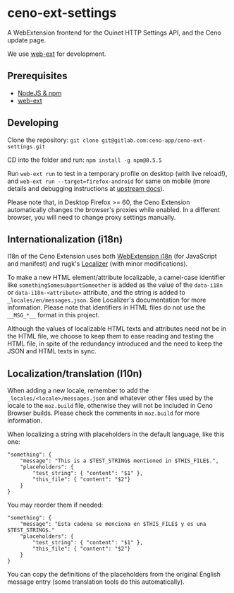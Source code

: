 # ceno-ext-settings

A WebExtension frontend for the Ouinet HTTP Settings API, and the Ceno update page.

We use [web-ext](https://developer.mozilla.org/en-US/docs/Mozilla/Add-ons/WebExtensions/Getting_started_with_web-ext) for development.

## Prerequisites
* [NodeJS & npm](https://docs.npmjs.com/downloading-and-installing-node-js-and-npm)
* [web-ext](https://extensionworkshop.com/documentation/develop/getting-started-with-web-ext/)

## Developing

Clone the repository:
``git clone git@gitlab.com:ceno-app/ceno-ext-settings.git``

CD into the folder and run:
``npm install -g npm@8.5.5``

Run `web-ext run` to test in a temporary profile on desktop (with live reload!), and `web-ext run --target=firefox-android` for same on mobile (more details and debugging instructions at [upstream docs](https://developer.mozilla.org/en-US/docs/Mozilla/Add-ons/WebExtensions/Getting_started_with_web-ext#Testing_in_Firefox_for_Android)).

Please note that, in Desktop Firefox >= 60, the Ceno Extension automatically changes the browser's proxies while enabled. In a different browser, you will need to change proxy settings manually.

## Internationalization (i18n)

I18n of the Ceno Extension uses both [WebExtension i18n][webext-i18n] (for JavaScript and manifest) and rugk's [Localizer][] (with minor modifications).

[webext-i18n]: https://developer.mozilla.org/en-US/docs/Mozilla/Add-ons/WebExtensions/Internationalization
[Localizer]: https://github.com/TinyWebEx/Localizer

To make a new HTML element/attribute localizable, a camel-case identifier like `somethingSomesubpartSomeother` is added as the value of the `data-i18n` or `data-i18n-<attribute>` attribute, and the string is added to `_locales/en/messages.json`. See Localizer's documentation for more information. Please note that identifiers in HTML files do not use the `__MSG_*__` format in this project.

Although the values of localizable HTML texts and attributes need not be in the HTML file, we choose to keep them to ease reading and testing the HTML file, in spite of the redundancy introduced and the need to keep the JSON and HTML texts in sync.

## Localization/translation (l10n)

When adding a new locale, remember to add the `_locales/<locale>/messages.json` and whatever other files used by the locale to the `moz.build` file, otherwise they will not be included in Ceno Browser builds. Please check the comments in `moz.build` for more information.

When localizing a string with placeholders in the default language, like this one:

    "something": {
        "message": "This is a $TEST_STRING$ mentioned in $THIS_FILE$.",
        "placeholders": {
            "test_string": { "content": "$1" },
            "this_file": { "content": "$2"}
        }
    }

You may reorder them if needed:

    "something": {
        "message": "Esta cadena se menciona en $THIS_FILE$ y es una $TEST_STRING$."
        "placeholders": {
            "test_string": { "content": "$1" },
            "this_file": { "content": "$2"}
        }
    }

You can copy the definitions of the placeholders from the original English message entry (some translation tools do this automatically).
